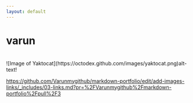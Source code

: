 ```yaml
---
layout: default
---
```


# varun
<br>
![Image of Yaktocat](https://octodex.github.com/images/yaktocat.png)alt-text!


<br>

https://github.com/Varunmygithub/markdown-portfolio/edit/add-images-links/_includes/03-links.md?pr=%2FVarunmygithub%2Fmarkdown-portfolio%2Fpull%2F3

